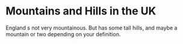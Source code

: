 Mountains and Hills in the UK
===================
England s not very mountainous.
But has some tall hills, and maybe a mountain or two depending on your definition.
